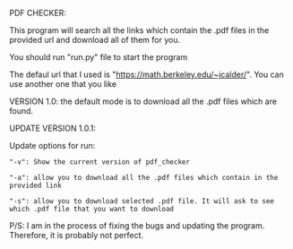 PDF CHECKER:

This program will search all the links which contain the .pdf files in the provided url and download all of them for you. 

You should run "run.py" file to start the program

The defaul url that I used is "https://math.berkeley.edu/~jcalder/". You can use another one that you like 

VERSION 1.0: 
  the default mode is to download all the .pdf files which are found. 
  
UPDATE VERSION 1.0.1: 

  Update options for run: 
  
    "-v": Show the current version of pdf_checker
    
    "-a": allow you to download all the .pdf files which contain in the provided link
    
    "-s": allow you to download selected .pdf file. It will ask to see which .pdf file that you want to download

P/S: I am in the process of fixing the bugs and updating the program. Therefore, it is probably not perfect. 


